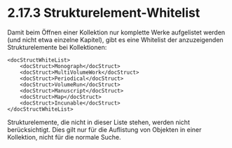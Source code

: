 # 2.17.3 Strukturelement-Whitelist

Damit beim Öffnen einer Kollektion nur komplette Werke aufgelistet werden \(und nicht etwa einzelne Kapitel\), gibt es eine Whitelist der anzuzeigenden Strukturelemente bei Kollektionen:

```markup
<docStructWhiteList>
    <docStruct>Monograph</docStruct>
    <docStruct>MultiVolumeWork</docStruct>
    <docStruct>Periodical</docStruct>
    <docStruct>VolumeRun</docStruct>
    <docStruct>Manuscript</docStruct>
    <docStruct>Map</docStruct>
    <docStruct>Incunable</docStruct>
</docStructWhiteList>
```

Strukturelemente, die nicht in dieser Liste stehen, werden nicht berücksichtigt. Dies gilt nur für die Auflistung von Objekten in einer Kollektion, nicht für die normale Suche.

